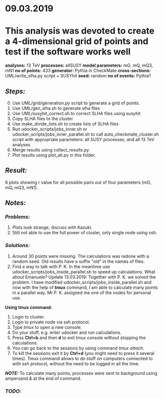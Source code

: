 # 09.03.2019

# This analysis was devoted to create a 4-dimensional grid of points and test if the software works well

**analyses:** 13 TeV
**processes:** allSUSY
**model parameters:**  mG, mQ, mQ3, mN1
**no of points:** 433
**generator:** Pythia in CheckMate
**cross-sections:** UML/write_slha.py script + SUSYhit
**seed:** random
**no of events:** Pythia?

## *Steps:*
0. Use UML/grid/generation.py script to generate a grid of points.
1. Use UML/gen_slha.sh to generate slha files
2. Use UML/susyhit_correct.sh to correct SLHA files using susyhit
3. Copy SLHA files to the cluster
4. Use make_divide_lists.sh to create lists of SLHA files
4. Run udocker_scripts/jobs_inner.sh or  udocker_scripts/jobs_inner_parallel.sh to call auto_checkmate_cluster.sh script with appropriate parameters: all SUSY processes, and all 13 TeV analyses
5. Merge results using collect_results.py.
6. Plot results using plot_all.py in this folder.

## *Result:*
6 plots showing r value for all possible pairs out of four parameters (mG, mQ, mQ3, mN1).

## *Notes:*

### *Problems:*
1. Plots look strange, discuss with Kazuki.
2. Still not able to use the full power of cluster, only single node using ssh.

### *Solutions:*
1. Around 30 points were missing. The calculations was redone with a random seed. Old results have a suffix "old" in the names of files.
2. Find a way to talk with P. K. In the meantime use udocker_scripts/jobs_inside_parallel.sh to speed up calculations. What about Emanuele?
Update 13.03.2019: Together with P. K. we solved the problem. I have modified udocker_scripts/jobs_inside_parallel.sh and now with the help of **tmux** command, I am able to calculate many points in a parallel way. Mr P. K. assigned me one of the nodes for personal use.

**Using tmux command:**
1. Login to cluster.
2. Login to private node via ssh protocol.
3. Type *tmux* to open a new console.
4. Do your stuff, e.g. enter udocker and run calculations.
5. Press **Ctrl+b** and then **d** to exit tmux console without stopping the calculations.
6. You can go back to the sessions by using command *tmux attach*.
7. To kill the sessions exit it by **Ctrl+d** (you might need to press it several times).
Tmux command allows to do stuff on computers connected to with ssh protocol, without the need to be logged in all the time.

***NOTE:*** To calculate many points, processes were sent to background using ampersand *&* at the end of command.

### *TODO:*
